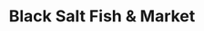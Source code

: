---
title: "Black Salt Fish & Market"
url: /washington/black-salt-fish-and-market/
shop: seafood
---